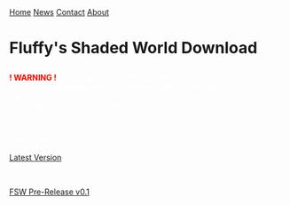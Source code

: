 <div class="topnav">
  <a class="active" href="#home">Home</a>
  <a href="#news">News</a>
  <a href="#contact">Contact</a>
  <a href="#about">About</a>
</div>
<h1>
  <p>
    Fluffy's Shaded World Download
  <p>
</h1>
<p><span style="color: #ff0000;"><strong>! WARNING !&nbsp;</strong><span style="color: #ffffff;">If you see this shader avaliable for download or purchace&nbsp;<strong>Anywhere</strong> other than here, do&nbsp;<strong>NOT&nbsp;</strong>download it. It can install malware to steal sensitive information or even damage your device. Do not fall for this. Stay safe out there.</span></span></p>
<p>&nbsp;</p>
<p><span style="color: #ffffff;"><em>Recommended</em></span></p>
<p><a href="https://github.com/FluffyDoesStuff/Shaderpack/releases">Latest Version</a></p>
<p><span style="color: #ffffff;"><em>Previous Versions</em></span></p>
<p><a href="https://github.com/FluffyDoesStuff/Shaderpack/releases/tag/0.1">FSW Pre-Release v0.1</a></p>
